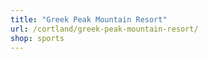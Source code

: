 ```yaml
---
title: "Greek Peak Mountain Resort"
url: /cortland/greek-peak-mountain-resort/
shop: sports
---
```


